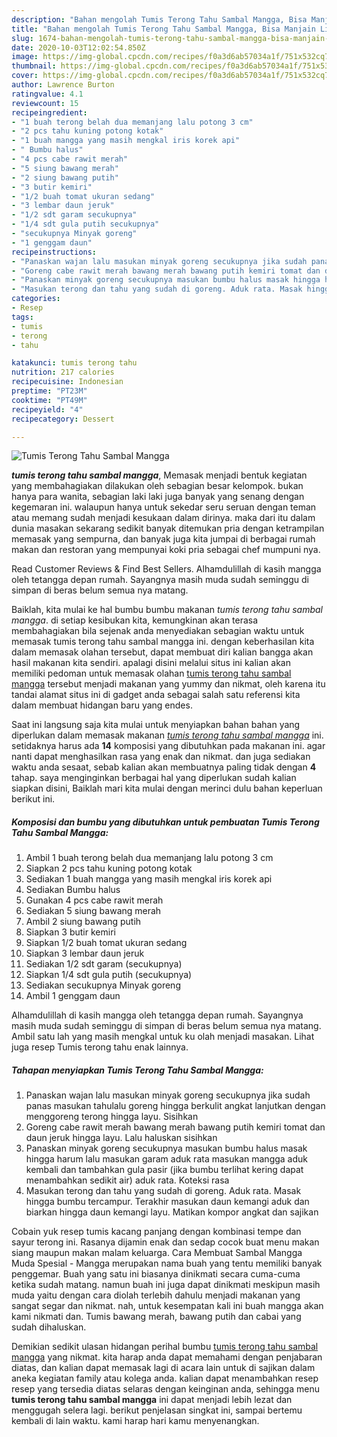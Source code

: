 ```yaml
---
description: "Bahan mengolah Tumis Terong Tahu Sambal Mangga, Bisa Manjain Lidah"
title: "Bahan mengolah Tumis Terong Tahu Sambal Mangga, Bisa Manjain Lidah"
slug: 1674-bahan-mengolah-tumis-terong-tahu-sambal-mangga-bisa-manjain-lidah
date: 2020-10-03T12:02:54.850Z
image: https://img-global.cpcdn.com/recipes/f0a3d6ab57034a1f/751x532cq70/tumis-terong-tahu-sambal-mangga-foto-resep-utama.jpg
thumbnail: https://img-global.cpcdn.com/recipes/f0a3d6ab57034a1f/751x532cq70/tumis-terong-tahu-sambal-mangga-foto-resep-utama.jpg
cover: https://img-global.cpcdn.com/recipes/f0a3d6ab57034a1f/751x532cq70/tumis-terong-tahu-sambal-mangga-foto-resep-utama.jpg
author: Lawrence Burton
ratingvalue: 4.1
reviewcount: 15
recipeingredient:
- "1 buah terong belah dua memanjang lalu potong 3 cm"
- "2 pcs tahu kuning potong kotak"
- "1 buah mangga yang masih mengkal iris korek api"
- " Bumbu halus"
- "4 pcs cabe rawit merah"
- "5 siung bawang merah"
- "2 siung bawang putih"
- "3 butir kemiri"
- "1/2 buah tomat ukuran sedang"
- "3 lembar daun jeruk"
- "1/2 sdt garam secukupnya"
- "1/4 sdt gula putih secukupnya"
- "secukupnya Minyak goreng"
- "1 genggam daun"
recipeinstructions:
- "Panaskan wajan lalu masukan minyak goreng secukupnya jika sudah panas masukan tahulalu goreng hingga berkulit angkat lanjutkan dengan menggoreng terong hingga layu. Sisihkan"
- "Goreng cabe rawit merah bawang merah bawang putih kemiri tomat dan daun jeruk hingga layu. Lalu haluskan sisihkan"
- "Panaskan minyak goreng secukupnya masukan bumbu halus masak hingga harum lalu masukan garam aduk rata masukan mangga aduk kembali dan tambahkan gula pasir (jika bumbu terlihat kering dapat menambahkan sedikit air) aduk rata. Koteksi rasa"
- "Masukan terong dan tahu yang sudah di goreng. Aduk rata. Masak hingga bumbu tercampur. Terakhir masukan daun kemangi aduk dan biarkan hingga daun kemangi layu. Matikan kompor angkat dan sajikan"
categories:
- Resep
tags:
- tumis
- terong
- tahu

katakunci: tumis terong tahu 
nutrition: 217 calories
recipecuisine: Indonesian
preptime: "PT23M"
cooktime: "PT49M"
recipeyield: "4"
recipecategory: Dessert

---
```



![Tumis Terong Tahu Sambal Mangga](https://img-global.cpcdn.com/recipes/f0a3d6ab57034a1f/751x532cq70/tumis-terong-tahu-sambal-mangga-foto-resep-utama.jpg)

<b><i>tumis terong tahu sambal mangga</i></b>, Memasak menjadi bentuk kegiatan yang membahagiakan dilakukan oleh sebagian besar kelompok. bukan hanya para wanita, sebagian laki laki juga banyak yang senang dengan kegemaran ini. walaupun hanya untuk sekedar seru seruan dengan teman atau memang sudah menjadi kesukaan dalam dirinya. maka dari itu dalam dunia masakan sekarang sedikit banyak ditemukan pria dengan ketrampilan memasak yang sempurna, dan banyak juga kita jumpai di berbagai rumah makan dan restoran yang mempunyai koki pria sebagai chef mumpuni nya.

Read Customer Reviews &amp; Find Best Sellers. Alhamdulillah di kasih mangga oleh tetangga depan rumah. Sayangnya masih muda sudah seminggu di simpan di beras belum semua nya matang.

Baiklah, kita mulai ke hal bumbu bumbu makanan <i>tumis terong tahu sambal mangga</i>. di setiap kesibukan kita, kemungkinan akan terasa membahagiakan bila sejenak anda menyediakan sebagian waktu untuk memasak tumis terong tahu sambal mangga ini. dengan keberhasilan kita dalam memasak olahan tersebut, dapat membuat diri kalian bangga akan hasil makanan kita sendiri. apalagi disini melalui situs ini kalian akan memiliki pedoman untuk memasak olahan <u>tumis terong tahu sambal mangga</u> tersebut menjadi makanan yang yummy dan nikmat, oleh karena itu tandai alamat situs ini di gadget anda sebagai salah satu referensi kita dalam membuat hidangan baru yang endes.


Saat ini langsung saja kita mulai untuk menyiapkan bahan bahan yang diperlukan dalam memasak makanan <u><i>tumis terong tahu sambal mangga</i></u> ini. setidaknya harus ada <b>14</b> komposisi yang dibutuhkan pada makanan ini. agar nanti dapat menghasilkan rasa yang enak dan nikmat. dan juga sediakan waktu anda sesaat, sebab kalian akan membuatnya paling tidak dengan <b>4</b> tahap. saya menginginkan berbagai hal yang diperlukan sudah kalian siapkan disini, Baiklah mari kita mulai dengan merinci dulu bahan keperluan berikut ini.

<!--inarticleads1-->

##### Komposisi dan bumbu yang dibutuhkan untuk pembuatan Tumis Terong Tahu Sambal Mangga:

1. Ambil 1 buah terong belah dua memanjang lalu potong 3 cm
1. Siapkan 2 pcs tahu kuning potong kotak
1. Sediakan 1 buah mangga yang masih mengkal iris korek api
1. Sediakan  Bumbu halus
1. Gunakan 4 pcs cabe rawit merah
1. Sediakan 5 siung bawang merah
1. Ambil 2 siung bawang putih
1. Siapkan 3 butir kemiri
1. Siapkan 1/2 buah tomat ukuran sedang
1. Siapkan 3 lembar daun jeruk
1. Sediakan 1/2 sdt garam (secukupnya)
1. Siapkan 1/4 sdt gula putih (secukupnya)
1. Sediakan secukupnya Minyak goreng
1. Ambil 1 genggam daun


Alhamdulillah di kasih mangga oleh tetangga depan rumah. Sayangnya masih muda sudah seminggu di simpan di beras belum semua nya matang. Ambil satu lah yang masih mengkal untuk ku olah menjadi masakan. Lihat juga resep Tumis terong tahu enak lainnya. 

<!--inarticleads2-->

##### Tahapan menyiapkan Tumis Terong Tahu Sambal Mangga:

1. Panaskan wajan lalu masukan minyak goreng secukupnya jika sudah panas masukan tahulalu goreng hingga berkulit angkat lanjutkan dengan menggoreng terong hingga layu. Sisihkan
1. Goreng cabe rawit merah bawang merah bawang putih kemiri tomat dan daun jeruk hingga layu. Lalu haluskan sisihkan
1. Panaskan minyak goreng secukupnya masukan bumbu halus masak hingga harum lalu masukan garam aduk rata masukan mangga aduk kembali dan tambahkan gula pasir (jika bumbu terlihat kering dapat menambahkan sedikit air) aduk rata. Koteksi rasa
1. Masukan terong dan tahu yang sudah di goreng. Aduk rata. Masak hingga bumbu tercampur. Terakhir masukan daun kemangi aduk dan biarkan hingga daun kemangi layu. Matikan kompor angkat dan sajikan


Cobain yuk resep tumis kacang panjang dengan kombinasi tempe dan sayur terong ini. Rasanya dijamin enak dan sedap cocok buat menu makan siang maupun makan malam keluarga. Cara Membuat Sambal Mangga Muda Spesial - Mangga merupakan nama buah yang tentu memiliki banyak penggemar. Buah yang satu ini biasanya dinikmati secara cuma-cuma ketika sudah matang. namun buah ini juga dapat dinikmati meskipun masih muda yaitu dengan cara diolah terlebih dahulu menjadi makanan yang sangat segar dan nikmat. nah, untuk kesempatan kali ini buah mangga akan kami nikmati dan. Tumis bawang merah, bawang putih dan cabai yang sudah dihaluskan. 

Demikian sedikit ulasan hidangan perihal bumbu <u>tumis terong tahu sambal mangga</u> yang nikmat. kita harap anda dapat memahami dengan penjabaran diatas, dan kalian dapat memasak lagi di acara lain untuk di sajikan dalam aneka kegiatan family atau kolega anda. kalian dapat menambahkan resep resep yang tersedia diatas selaras dengan keinginan anda, sehingga menu <b>tumis terong tahu sambal mangga</b> ini dapat menjadi lebih lezat dan menggugah selera lagi. berikut penjelasan singkat ini, sampai bertemu kembali di lain waktu. kami harap hari kamu menyenangkan.
